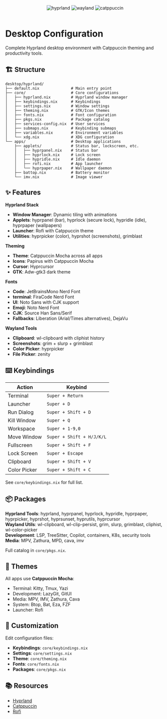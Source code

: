 <div align="center">
    <img alt="hyprland" src="https://img.shields.io/badge/Hyprland-Wayland-purple.svg?style=for-the-badge&labelColor=11111B&logo=linux&logoColor=89B4FA&color=89B4FA">
    <img alt="wayland" src="https://img.shields.io/badge/Compositor-Hyprland-blue.svg?style=for-the-badge&labelColor=11111B&logo=wayland&logoColor=89B4FA&color=89B4FA">
    <img alt="catppuccin" src="https://img.shields.io/badge/Theme-Catppuccin-pink.svg?style=for-the-badge&labelColor=11111B&logo=github&logoColor=89B4FA&color=89B4FA">
</div>

<br>

# Desktop Configuration

Complete Hyprland desktop environment with Catppuccin theming and productivity tools.

## 🏗️ Structure

```
desktop/hyprland/
├── default.nix              # Main entry point
├── core/                    # Core configurations
│   ├── hyprland.nix         # Hyprland window manager
│   ├── keybindings.nix      # Keybindings
│   ├── settings.nix         # Window settings
│   ├── theming.nix          # GTK/Icon themes
│   ├── fonts.nix            # Font configuration
│   ├── pkgs.nix             # Package catalog
│   ├── services-config.nix  # User services
│   ├── submaps.nix          # Keybinding submaps
│   ├── variables.nix        # Environment variables
│   └── xdg.nix              # XDG configuration
└── apps/                    # Desktop applications
    ├── applets/             # Status bar, lockscreen, etc.
    │   ├── hyprpanel.nix    # Status bar
    │   ├── hyprlock.nix     # Lock screen
    │   ├── hypridle.nix     # Idle daemon
    │   ├── rofi.nix         # App launcher
    │   └── hyprpaper.nix    # Wallpaper daemon
    ├── battop.nix           # Battery monitor
    └── imv.nix              # Image viewer
```

## ✨ Features

**Hyprland Stack**
- **Window Manager**: Dynamic tiling with animations
- **Applets**: hyprpanel (bar), hyprlock (secure lock), hypridle (idle), hyprpaper (wallpapers)
- **Launcher**: Rofi with Catppuccin theme
- **Utilities**: hyprpicker (color), hyprshot (screenshots), grimblast

**Theming**
- **Theme**: Catppuccin Mocha across all apps
- **Icons**: Papirus with Catppuccin Mocha
- **Cursor**: Hyprcursor
- **GTK**: Adw-gtk3 dark theme

**Fonts**
- **Code**: JetBrainsMono Nerd Font
- **terminal**: FiraCode Nerd Font
- **UI**: Noto Sans with CJK support
- **Emoji**: Noto Nerd Font
- **CJK**: Source Han Sans/Serif
- **Fallbacks**: Liberation (Arial/Times alternatives), DejaVu

**Wayland Tools**
- **Clipboard**: wl-clipboard with cliphist history
- **Screenshots**: grim + slurp + grimblast
- **Color Picker**: hyprpicker
- **File Picker**: zenity

## ⌨️ Keybindings

| Action | Keybind |
|--------|---------|
| Terminal | `Super + Return` |
| Launcher | `Super + D` |
| Run Dialog | `Super + Shift + D` |
| Kill Window | `Super + Q` |
| Workspace | `Super + 1-9,0` |
| Move Window | `Super + Shift + H/J/K/L` |
| Fullscreen | `Super + Shift + F` |
| Lock Screen | `Super + Escape` |
| Clipboard | `Super + Shift + V` |
| Color Picker | `Super + Shift + C` |

See `core/keybindings.nix` for full list.

## 📦 Packages

**Hyprland Tools**: hyprland, hyprpanel, hyprlock, hypridle, hyprpaper, hyprpicker, hyprshot, hyprsunset, hyprutils, hyprcursor  
**Wayland Utils**: wl-clipboard, wl-clip-persist, grim, slurp, grimblast, cliphist, wl-color-picker  
**Development**: LSP, TreeSitter, Copilot, containers, K8s, security tools  
**Media**: MPV, Zathura, MPD, cava, imv  

Full catalog in `core/pkgs.nix`.

## 🎨 Themes

All apps use **Catppuccin Mocha**:
- Terminal: Kitty, Tmux, Yazi
- Development: LazyGit, GitUI
- Media: MPV, IMV, Zathura, Cava
- System: Btop, Bat, Eza, FZF
- Launcher: Rofi

## 🔧 Customization

Edit configuration files:
- **Keybindings**: `core/keybindings.nix`
- **Settings**: `core/settings.nix`
- **Theme**: `core/theming.nix`
- **Fonts**: `core/fonts.nix`
- **Packages**: `core/pkgs.nix`

## 📚 Resources

- [Hyprland](https://hyprland.org/)
- [Catppuccin](https://github.com/catppuccin/catppuccin)
- [Rofi](https://github.com/davatorium/rofi)
